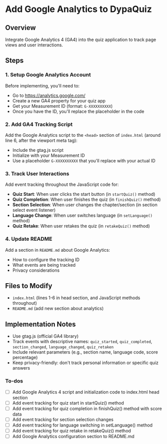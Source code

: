 <!-- accbf639-2cae-4fd2-b94f-5f483bbbf947 f7903d28-7775-4a42-ab08-719ad8092ced -->
# Add Google Analytics to DypaQuiz

## Overview

Integrate Google Analytics 4 (GA4) into the quiz application to track page views and user interactions.

## Steps

### 1. Setup Google Analytics Account

Before implementing, you'll need to:

- Go to https://analytics.google.com/
- Create a new GA4 property for your quiz app
- Get your Measurement ID (format: `G-XXXXXXXXXX`)
- Once you have the ID, you'll replace the placeholder in the code

### 2. Add GA4 Tracking Script

Add the Google Analytics script to the `<head>` section of `index.html` (around line 6, after the viewport meta tag):

- Include the gtag.js script
- Initialize with your Measurement ID
- Use a placeholder `G-XXXXXXXXXX` that you'll replace with your actual ID

### 3. Track User Interactions

Add event tracking throughout the JavaScript code for:

- **Quiz Start**: When user clicks the start button (in `startQuiz()` method)
- **Quiz Completion**: When user finishes the quiz (in `finishQuiz()` method)
- **Section Selection**: When user changes the chapter/section (in section select event listener)
- **Language Change**: When user switches language (in `setLanguage()` method)
- **Quiz Retake**: When user retakes the quiz (in `retakeQuiz()` method)

### 4. Update README

Add a section in `README.md` about Google Analytics:

- How to configure the tracking ID
- What events are being tracked
- Privacy considerations

## Files to Modify

- `index.html` (lines 1-6 in head section, and JavaScript methods throughout)
- `README.md` (add new section about analytics)

## Implementation Notes

- Use gtag.js (official GA4 library)
- Track events with descriptive names: `quiz_started`, `quiz_completed`, `section_changed`, `language_changed`, `quiz_retaken`
- Include relevant parameters (e.g., section name, language code, score percentage)
- Keep privacy-friendly: don't track personal information or specific quiz answers

### To-dos

- [ ] Add Google Analytics 4 script and initialization code to index.html head section
- [ ] Add event tracking for quiz start in startQuiz() method
- [ ] Add event tracking for quiz completion in finishQuiz() method with score data
- [ ] Add event tracking for section selection changes
- [ ] Add event tracking for language switching in setLanguage() method
- [ ] Add event tracking for quiz retake in retakeQuiz() method
- [ ] Add Google Analytics configuration section to README.md